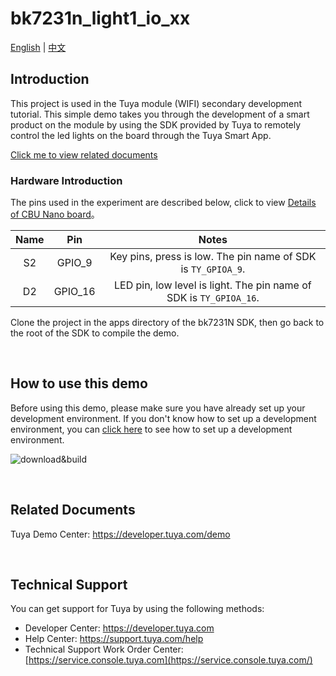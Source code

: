 # bk7231n_light1_io_xx

[English](./README.md) | [中文](./README_zh.md)

## Introduction

This project is used in the Tuya module (WIFI) secondary development tutorial. This simple demo takes you through the development of a smart product on the module by using the SDK provided by Tuya to remotely control the led lights on the board through the Tuya Smart App.

[Click me to view related documents](https://developer.tuya.com/cn/docs/iot/SoC-redevelopment_Windows?id=Kauqrxxka0wv6)

### Hardware Introduction

The pins used in the experiment are described below, click to view [Details of CBU Nano board](https://developer.tuya.com/cn/docs/iot/tuya-sandwich-wifi-and-ble-soc-board-BK7231N?id=Kao72e6net3bs)。


| Name |   Pin   |                           Notes                            |
| :--: | :-----: | :--------------------------------------------------------: |
|  S2  | GPIO_9  | Key pins, press is low. The pin name of SDK is `TY_GPIOA_9`. |
|  D2  | GPIO_16 | LED pin, low level is light. The pin name of SDK is `TY_GPIOA_16`.|

Clone the project in the apps directory of the bk7231N SDK, then go back to the root of the SDK to compile the demo.

<br>

## How to use this demo

Before using this demo, please make sure you have already set up your development environment. If you don't know how to set up a development environment, you can [click here](https://developer.tuya.com/cn/docs/iot/SoC-redevelopment_Windows?id=Kauqrxxka0wv6) to see how to set up a development environment.

![download&build](https://images.tuyacn.com/smart/shiliu_zone/SOC_Develop/download&build.gif)

<br>

## Related Documents

Tuya Demo Center: https://developer.tuya.com/demo


<br>


## Technical Support

You can get support for Tuya by using the following methods:

- Developer Center: https://developer.tuya.com
- Help Center: https://support.tuya.com/help
- Technical Support Work Order Center: [https://service.console.tuya.com](https://service.console.tuya.com/) 

<br>
